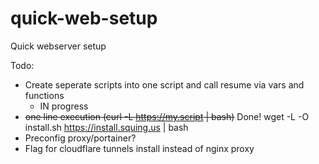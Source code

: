 # quick-web-setup
Quick webserver setup


Todo:
- Create seperate scripts into one script and call resume via vars and functions
  - IN progress
- ~~one line execution (curl -L https://my.script | bash)~~  Done! wget -L -O install.sh https://install.squing.us | bash
- Preconfig proxy/portainer?
- Flag for cloudflare tunnels install instead of nginx proxy
